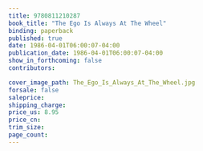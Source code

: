 ```yaml
---
title: 9780811210287
book_title: "The Ego Is Always At The Wheel"
binding: paperback
published: true
date: 1986-04-01T06:00:07-04:00
publication_date: 1986-04-01T06:00:07-04:00
show_in_forthcoming: false
contributors:

cover_image_path: The_Ego_Is_Always_At_The_Wheel.jpg
forsale: false
saleprice:
shipping_charge:
price_us: 8.95
price_cn:
trim_size:
page_count:
---
```



